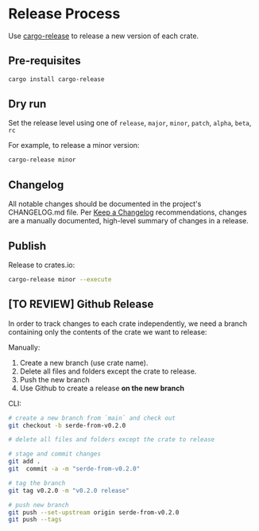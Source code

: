 # Release Process

Use [cargo-release](https://github.com/crate-ci/cargo-release) to release a new version of each crate.

## Pre-requisites

```sh
cargo install cargo-release
```

## Dry run

Set the release level using one of `release`, `major`, `minor`, `patch`, `alpha`, `beta`, `rc`

For example, to release a minor version:

```sh
cargo-release minor
```

## Changelog

All notable changes should be documented in the project's CHANGELOG.md file.
Per [Keep a Changelog](https://keepachangelog.com/en/1.0.0/) recommendations, changes are a manually
documented, high-level summary of changes in a release.

## Publish

Release to crates.io:

```sh
cargo-release minor --execute
```

## [TO REVIEW] Github Release

In order to track changes to each crate independently, we need a branch containing only the contents of the crate we want to release:

Manually:

1. Create a new branch (use crate name).
2. Delete all files and folders except the crate to release.
3. Push the new branch
4. Use Github to create a release **on the new branch**

CLI:

```sh
# create a new branch from `main` and check out
git checkout -b serde-from-v0.2.0

# delete all files and folders except the crate to release

# stage and commit changes
git add . 
git  commit -a -m "serde-from-v0.2.0"

# tag the branch
git tag v0.2.0 -m "v0.2.0 release"

# push new branch
git push --set-upstream origin serde-from-v0.2.0
git push --tags
```
